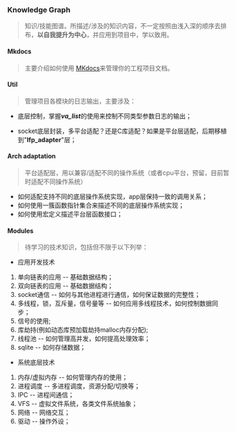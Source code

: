 ### Knowledge Graph

> 知识/技能图谱。所描述/涉及的知识内容，不一定按照由浅入深的顺序去排布，**以自我提升为中心**，并应用到项目中，学以致用。

#### Mkdocs

> 主要介绍如何使用 [MKdocs](https://mkdocs.readthedocs.io/en/stable/)来管理你的工程项目文档。

#### Util

>  管理项目各模块的日志输出，主要涉及：

- 底层控制，掌握***va_list***的使用来控制不同类型参数日志的输出；

- socket底层封装，多平台适配？还是C库适配？如果是平台层适配，后期移植到"**lfp_adapter**"层；

#### Arch adaptation

> 平台适配层，用以兼容/适配不同的操作系统（或者cpu平台，预留，目前暂时适配不同操作系统）

- 如何适配支持不同的底层操作系统实现，app层保持一致的调用关系；
- 如何使用一簇函数指针集合来描述不同的底层操作系统实现；
- 如何使用宏定义描述平台层函数接口；

#### Modules

> 待学习的技术知识，包括但不限于以下列举：

- 应用开发技术

1. 单向链表的应用 -- 基础数据结构；
2. 双向链表的应用 -- 基础数据结构；
3. socket通信 -- 如何与其他进程进行通信，如何保证数据的完整性；
4. 多线程，锁，互斥量，信号量等 -- 如何应用多线程技术，如何控制数据同步；
5. 信号的使用;
6. 库劫持(例如动态库预加载劫持malloc内存分配);
7. 线程池 -- 如何管理高并发，如何提高处理效率；
8. sqlite -- 如何存储数据；

- 系统底层技术

1. 内存/虚拟内存 -- 如何管理内存的使用；
2. 进程调度 -- 多进程调度，资源分配/切换等；
3. IPC -- 进程间通信；
4. VFS -- 虚拟文件系统，各类文件系统抽象；
5. 网络 -- 网络交互；
6. 驱动 -- 操作外设；